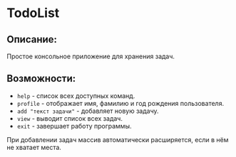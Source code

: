 # TodoList

## Описание:
Простое консольное приложение для хранения задач.

## Возможности:
- `help` - список всех доступных команд.
- `profile` - отображает имя, фамилию и год рождения пользователя.
- `add "текст задачи"` - добавляет новую задачу.
- `view` - выводит список всех задач.
- `exit` - завершает работу программы.

При добавлении задач массив автоматически расширяется, если в нём не хватает места.